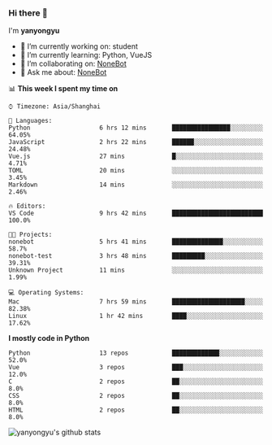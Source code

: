 ### Hi there 👋

I'm **yanyongyu**

- 🔭 I’m currently working on: student
- 🌱 I’m currently learning: Python, VueJS
- 👯 I’m collaborating on: [NoneBot](https://github.com/nonebot)
- 💬 Ask me about: [NoneBot](https://github.com/nonebot)

<!--START_SECTION:waka-->
📊 **This week I spent my time on** 

```text
⌚︎ Timezone: Asia/Shanghai

💬 Languages: 
Python                   6 hrs 12 mins       ████████████████░░░░░░░░░   64.05% 
JavaScript               2 hrs 22 mins       ██████░░░░░░░░░░░░░░░░░░░   24.48% 
Vue.js                   27 mins             █░░░░░░░░░░░░░░░░░░░░░░░░   4.71% 
TOML                     20 mins             ░░░░░░░░░░░░░░░░░░░░░░░░░   3.45% 
Markdown                 14 mins             ░░░░░░░░░░░░░░░░░░░░░░░░░   2.46%

🔥 Editors: 
VS Code                  9 hrs 42 mins       █████████████████████████   100.0%

🐱‍💻 Projects: 
nonebot                  5 hrs 41 mins       ██████████████░░░░░░░░░░░   58.7% 
nonebot-test             3 hrs 48 mins       █████████░░░░░░░░░░░░░░░░   39.31% 
Unknown Project          11 mins             ░░░░░░░░░░░░░░░░░░░░░░░░░   1.99%

💻 Operating Systems: 
Mac                      7 hrs 59 mins       ████████████████████░░░░░   82.38% 
Linux                    1 hr 42 mins        ████░░░░░░░░░░░░░░░░░░░░░   17.62%

```

**I mostly code in Python** 

```text
Python                   13 repos            █████████████░░░░░░░░░░░░   52.0% 
Vue                      3 repos             ███░░░░░░░░░░░░░░░░░░░░░░   12.0% 
C                        2 repos             ██░░░░░░░░░░░░░░░░░░░░░░░   8.0% 
CSS                      2 repos             ██░░░░░░░░░░░░░░░░░░░░░░░   8.0% 
HTML                     2 repos             ██░░░░░░░░░░░░░░░░░░░░░░░   8.0%

```



<!--END_SECTION:waka-->

![yanyongyu's github stats](https://github-readme-stats.vercel.app/api?username=yanyongyu&count_private=true&show_icons=true)
